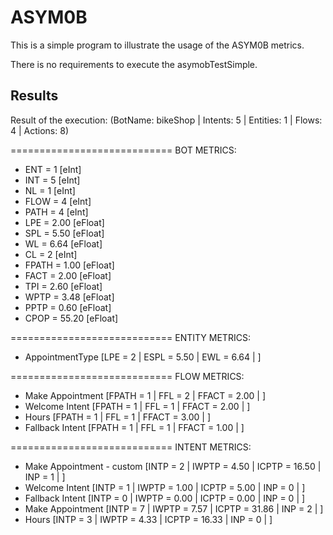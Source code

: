 # ASYM0B
This is a simple program to illustrate the usage of the ASYM0B metrics. 

There is no requirements to execute the asymobTestSimple.

## Results

Result of the execution:
(BotName: bikeShop | Intents: 5 | Entities: 1 | Flows: 4 | Actions: 8)

============================
BOT METRICS: 
 * ENT = 1 [eInt]
 * INT = 5 [eInt]
 * NL = 1 [eInt]
 * FLOW = 4 [eInt]
 * PATH = 4 [eInt]
 * LPE = 2.00 [eFloat]
 * SPL = 5.50 [eFloat]
 * WL = 6.64 [eFloat]
 * CL = 2 [eInt]
 * FPATH = 1.00 [eFloat]
 * FACT = 2.00 [eFloat]
 * TPI = 2.60 [eFloat]
 * WPTP = 3.48 [eFloat]
 * PPTP = 0.60 [eFloat]
 * CPOP = 55.20 [eFloat]

============================
ENTITY METRICS: 
 * AppointmentType [LPE = 2 | ESPL = 5.50 | EWL = 6.64 | ]

============================
FLOW METRICS: 
 * Make Appointment [FPATH = 1 | FFL = 2 | FFACT = 2.00 | ]
 * Welcome Intent [FPATH = 1 | FFL = 1 | FFACT = 2.00 | ]
 * Hours [FPATH = 1 | FFL = 1 | FFACT = 3.00 | ]
 * Fallback Intent [FPATH = 1 | FFL = 1 | FFACT = 1.00 | ]

============================
INTENT METRICS: 
 * Make Appointment - custom [INTP = 2 | IWPTP = 4.50 | ICPTP = 16.50 | INP = 1 | ]
 * Welcome Intent [INTP = 1 | IWPTP = 1.00 | ICPTP = 5.00 | INP = 0 | ]
 * Fallback Intent [INTP = 0 | IWPTP = 0.00 | ICPTP = 0.00 | INP = 0 | ]
 * Make Appointment [INTP = 7 | IWPTP = 7.57 | ICPTP = 31.86 | INP = 2 | ]
 * Hours [INTP = 3 | IWPTP = 4.33 | ICPTP = 16.33 | INP = 0 | ]

